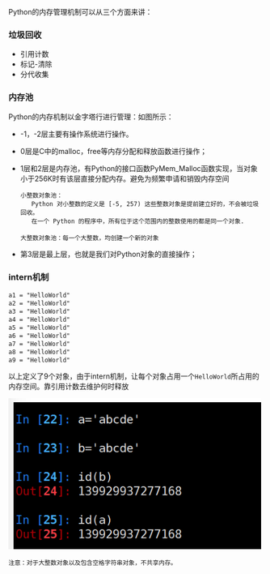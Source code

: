 Python的内存管理机制可以从三个方面来讲：

### 垃圾回收

* 引用计数
* 标记-清除
* 分代收集

### 内存池

Python的内存机制以金字塔行进行管理：如图所示：



* -1，-2层主要有操作系统进行操作。

* 0层是C中的malloc，free等内存分配和释放函数进行操作；

* 1层和2层是内存池，有Python的接口函数PyMem\_Malloc函数实现，当对象小于256K时有该层直接分配内存。避免为频繁申请和销毁内存空间

  ```
  小整数对象池：
     Python 对小整数的定义是 [-5, 257) 这些整数对象是提前建立好的，不会被垃圾回收。
     在一个 Python 的程序中，所有位于这个范围内的整数使用的都是同一个对象.

  大整数对象池：每一个大整数，均创建一个新的对象
  ```

* 第3层是最上层，也就是我们对Python对象的直接操作；

### intern机制

```
a1 = "HelloWorld"
a2 = "HelloWorld"
a3 = "HelloWorld"
a4 = "HelloWorld"
a5 = "HelloWorld"
a6 = "HelloWorld"
a7 = "HelloWorld"
a8 = "HelloWorld"
a9 = "HelloWorld"
```

以上定义了9个对象，由于intern机制，让每个对象占用一个`HelloWorld`所占用的内存空间。靠引用计数去维护何时释放

![](/assets/Snip20180226_2.png)

`注意：对于大整数对象以及包含空格字符串对象，不共享内存。`

